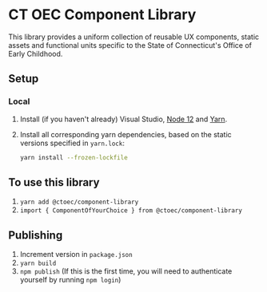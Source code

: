 # CT OEC Component Library
This library provides a uniform collection of reusable UX components, static assets and functional units specific to the State of Connecticut's Office of Early Childhood.

## Setup

### Local
1. Install (if you haven't already) Visual Studio, [Node 12](https://nodejs.org/en/download/) and [Yarn](https://yarnpkg.com/lang/en/docs/install/).

1. Install all corresponding yarn dependencies, based on the static versions specified in `yarn.lock`:
    ```.sh
    yarn install --frozen-lockfile
    ```


## To use this library

1. `yarn add @ctoec/component-library`
1. `import { ComponentOfYourChoice } from @ctoec/component-library`

## Publishing

1. Increment version in `package.json`
1. `yarn build`
2. `npm publish` (If this is the first time, you will need to authenticate yourself by running `npm login`)
